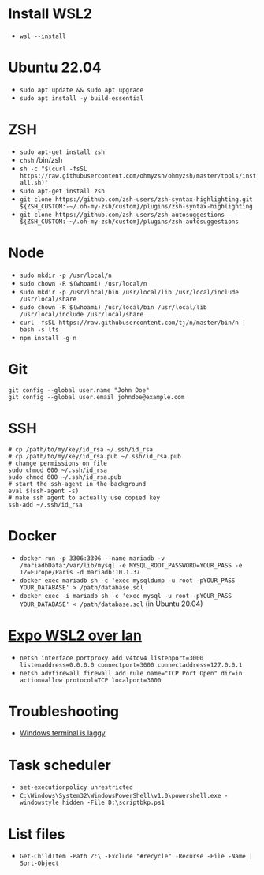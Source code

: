 # Install WSL2
- `wsl --install`

# Ubuntu 22.04
- `sudo apt update && sudo apt upgrade`
- `sudo apt install -y build-essential`

# ZSH
- `sudo apt-get install zsh`
- `chsh` /bin/zsh
- `sh -c "$(curl -fsSL https://raw.githubusercontent.com/ohmyzsh/ohmyzsh/master/tools/install.sh)"`
- `sudo apt-get install zsh`
- `git clone https://github.com/zsh-users/zsh-syntax-highlighting.git ${ZSH_CUSTOM:-~/.oh-my-zsh/custom}/plugins/zsh-syntax-highlighting`
- `git clone https://github.com/zsh-users/zsh-autosuggestions ${ZSH_CUSTOM:-~/.oh-my-zsh/custom}/plugins/zsh-autosuggestions`

# Node
- `sudo mkdir -p /usr/local/n`
- `sudo chown -R $(whoami) /usr/local/n`
- `sudo mkdir -p /usr/local/bin /usr/local/lib /usr/local/include /usr/local/share`
- `sudo chown -R $(whoami) /usr/local/bin /usr/local/lib /usr/local/include /usr/local/share`
- `curl -fsSL https://raw.githubusercontent.com/tj/n/master/bin/n | bash -s lts`
- `npm install -g n`

# Git
```
git config --global user.name "John Doe"
git config --global user.email johndoe@example.com
```

# SSH
```
# cp /path/to/my/key/id_rsa ~/.ssh/id_rsa
# cp /path/to/my/key/id_rsa.pub ~/.ssh/id_rsa.pub
# change permissions on file
sudo chmod 600 ~/.ssh/id_rsa
sudo chmod 600 ~/.ssh/id_rsa.pub
# start the ssh-agent in the background
eval $(ssh-agent -s)
# make ssh agent to actually use copied key
ssh-add ~/.ssh/id_rsa
```

# Docker
- `docker run -p 3306:3306 --name mariadb -v /mariadbData:/var/lib/mysql -e MYSQL_ROOT_PASSWORD=YOUR_PASS -e TZ=Europe/Paris -d mariadb:10.1.37`
- `docker exec mariadb sh -c 'exec mysqldump -u root -pYOUR_PASS YOUR_DATABASE' > /path/database.sql`
- `docker exec -i mariadb sh -c 'exec mysql -u root -pYOUR_PASS YOUR_DATABASE' < /path/database.sql` (in Ubuntu 20.04)

# [Expo WSL2 over lan](https://stackoverflow.com/questions/61002681/connecting-to-wsl2-server-via-local-network)
- `netsh interface portproxy add v4tov4 listenport=3000 listenaddress=0.0.0.0 connectport=3000 connectaddress=127.0.0.1`
- `netsh advfirewall firewall add rule name="TCP Port Open" dir=in action=allow protocol=TCP localport=3000`

# Troubleshooting
- [Windows terminal is laggy](https://github.com/microsoft/terminal/issues/649#issuecomment-736124145)


# Task scheduler
- `set-executionpolicy unrestricted`
- `C:\Windows\System32\WindowsPowerShell\v1.0\powershell.exe -windowstyle hidden -File D:\scriptbkp.ps1`

# List files
- `Get-ChildItem -Path Z:\ -Exclude "#recycle" -Recurse -File -Name | Sort-Object`
